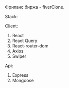Фриланс биржа - fiverClone.

Stack:

Client:

1. React
2. React Query
3. React-router-dom
4. Axios
5. Swiper

Api:

1. Express
2. Mongoose
